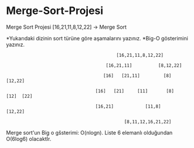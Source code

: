 # Merge-Sort-Projesi
Merge Sort Projesi
[16,21,11,8,12,22] -> Merge Sort

*Yukarıdaki dizinin sort türüne göre aşamalarını yazınız.
*Big-O gösterimini yazınız.
             
             
                                              [16,21,11,8,12,22]
                                            
                                          [16,21,11]          [8,12,22]
                                            
                                         [16]   [21,11]         [8]  [12,22]
                                            
                                      [16]   [21]     [11]       [8]   [12]  [22]
                                       
                                      [16,21]            [11,8]        [12,22]
                                      
                                                 [8,11,12,16,21,22]


Merge sort'un Big o gšsterimi: O(nlogn). Liste 6 elemanlı olduğundan O(6log6) olacaktİr.
